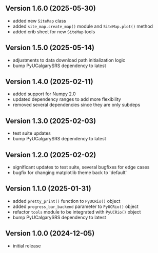 Version 1.6.0 (2025-05-30)
-------------------
- added new `SiteMap` class
- added `site_map.create_map()` module and `SiteMap.plot()` method
- added crib sheet for new `SiteMap` tools


Version 1.5.0 (2025-05-14)
-------------------
- adjustments to data download path initialization logic
- bump PyUCalgarySRS dependency to latest


Version 1.4.0 (2025-02-11)
-------------------
- added support for Numpy 2.0
- updated dependency ranges to add more flexibility
- removed several dependencies since they are only subdeps


Version 1.3.0 (2025-02-03)
-------------------
- test suite updates
- bump PyUCalgarySRS dependency to latest


Version 1.2.0 (2025-02-02)
-------------------
- significant updates to test suite, several bugfixes for edge cases
- bugfix for changing matplotlib theme back to 'default'


Version 1.1.0 (2025-01-31)
-------------------
- added `pretty_print()` function to `PyUCRio()` object
- added `progress_bar_backend` parameter to `PyUCRio()` object
- refactor `tools` module to be integrated with `PyUCRio()` object
- bump PyUCalgarySRS dependency to latest


Version 1.0.0 (2024-12-05)
-------------------  
- initial release

